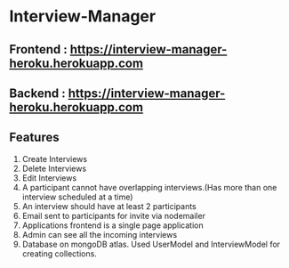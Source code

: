 # Interview-Manager

## Frontend : https://interview-manager-heroku.herokuapp.com

## Backend : https://interview-manager-heroku.herokuapp.com

## Features
1. Create Interviews
2. Delete Interviews
3. Edit Interviews
4. A participant cannot have overlapping interviews.(Has more than one interview scheduled at a time)
5. An interview should have at least 2 participants
6. Email sent to participants for invite via nodemailer
7. Applications frontend is a single page application
8. Admin can see all the incoming interviews
9. Database on mongoDB atlas. Used UserModel and InterviewModel for creating collections.